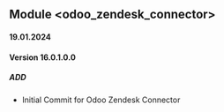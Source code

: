 ## Module <odoo_zendesk_connector>
#### 19.01.2024
#### Version 16.0.1.0.0
##### ADD
- Initial Commit for Odoo Zendesk Connector
